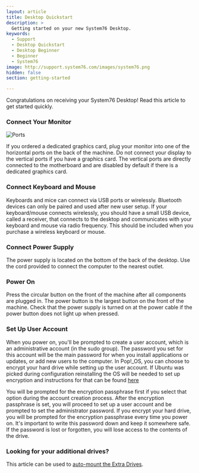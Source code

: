 ```yaml
---
layout: article
title: Desktop Quickstart
description: >
  Getting started on your new System76 Desktop.
keywords:
  - Support
  - Desktop Quickstart
  - Desktop Beginner
  - Beginner
  - System76
image: http://support.system76.com/images/system76.png
hidden: false
section: getting-started

---
```

Congratulations on receiving your System76 Desktop! Read this article to get started quickly.

### Connect Your Monitor

![Ports](/images/desktop-quickstart/thelio-r1_b1.png)

If you ordered a dedicated graphics card, plug your monitor into one of the horizontal ports on the back of the machine. Do not connect your display to the vertical ports if you have a graphics card. The vertical ports are directly connected to the motherboard and are disabled by default if there is a dedicated graphics card.

### Connect Keyboard and Mouse

Keyboards and mice can connect via USB ports or wirelessly. Bluetooth devices can only be paired and used after new user setup. If your keyboard/mouse connects wirelessly, you should have a small USB device, called a receiver, that connects to the desktop and communicates with your keyboard and mouse via radio frequency. This should be included when you purchase a wireless keyboard or mouse. 

### Connect Power Supply

The power supply is located on the bottom of the back of the desktop. Use the cord provided to connect the computer to the nearest outlet.

### Power On

Press the circular button on the front of the machine after all components are plugged in. The power button is the largest button on the front of the machine. Check that the power supply is turned on at the power cable if the power button does not light up when pressed.

### Set Up User Account

When you power on, you'll be prompted to create a user account, which is an administrative account (in the sudo group). The password you set for this account will be the main password for when you install applications or updates, or add new users to the computer. In Pop!_OS, you can choose to encrypt your hard drive while setting up the user account. If Ubuntu was picked during configuration reinstalling the OS will be needed to set up encryption and instructions for that can be found [here](/articles/install-ubuntu)

You will be prompted for the encryption passphrase first if you select that option during the account creation process. After the encryption passphrase is set, you will proceed to set up a user account and be prompted to set the administrator password. If you encrypt your hard drive, you will be prompted for the encryption passphrase every time you power on. It's important to write this password down and keep it somewhere safe. If the password is lost or forgotten, you will lose access to the contents of the drive.

### Looking for your additional drives?

This article can be used to [auto-mount the Extra Drives](/articles/extra-drive/).
